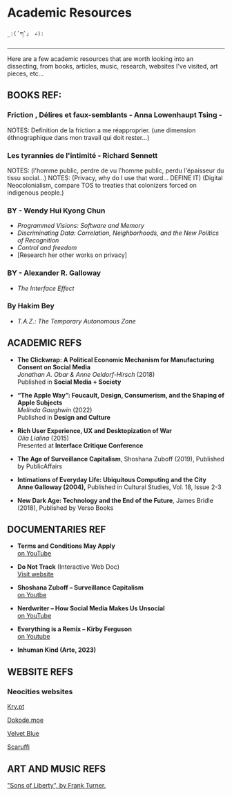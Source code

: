 # Academic Resources


    _:(´ཀ`」 ∠):

---

Here are a few academic resources that are worth looking into an dissecting, from books, articles, music, research, websites I've visited, art pieces, etc...

## BOOKS REF: 

### Friction , Délires et faux-semblants - Anna Lowenhaupt Tsing -

NOTES: Definition de la friction a me réapproprier. (une dimension éthnographique dans mon travail qui doit rester...)

### Les tyrannies de l'intimité - Richard Sennett 


NOTES: (l'homme public, perdre de vu l'homme public, perdu l'épaisseur du tissu social...)
NOTES: (Privacy, why do I use that word... DEFINE IT) (Digital Neocolonialism, compare TOS to treaties that colonizers forced on indigenous people.)

### BY - Wendy Hui Kyong Chun
- *Programmed Visions: Software and Memory*
- *Discriminating Data: Correlation, Neighborhoods, and the New Politics of Recognition*
- *Control and freedom*
- [Research her other works on privacy]

### BY - Alexander R. Galloway

- *The Interface Effect*

### By Hakim Bey
- *T.A.Z.: The Temporary Autonomous Zone*


## ACADEMIC REFS


- **The Clickwrap: A Political Economic Mechanism for Manufacturing Consent on Social Media**  
  *Jonathan A. Obar & Anne Oeldorf-Hirsch* (2018)  
  Published in **Social Media + Society**  


- **“The Apple Way”: Foucault, Design, Consumerism, and the Shaping of Apple Subjects**  
  *Melinda Gaughwin* (2022)  
  Published in **Design and Culture**  


- **Rich User Experience, UX and Desktopization of War**  
  *Olia Lialina* (2015)  
  Presented at **Interface Critique Conference**  

- **The Age of Surveillance Capitalism**, Shoshana Zuboff (2019), Published by PublicAffairs

- **Intimations of Everyday Life: Ubiquitous Computing and the City  
Anne Galloway (2004),** Published in Cultural Studies, Vol. 18, Issue 2-3

- **New Dark Age: Technology and the End of the Future**, James Bridle (2018), Published by Verso Books

 ## DOCUMENTARIES REF


- **Terms and Conditions May Apply**  
  [on YouTube](https://youtu.be/hRJEYmodC08?si=LH6JcMA49Jw_nki7)


- **Do Not Track** (Interactive Web Doc)  
  [Visit website](http://donottrack-doc.com/en/episodes/)

- **Shoshana Zuboff – Surveillance Capitalism**  
  [on Youtbe](https://www.youtube.com/watch?v=hIXhnWUmMvw)

- **Nerdwriter – How Social Media Makes Us Unsocial**    
  [on YouTube](https://www.youtube.com/watch?v=d5GecYjy9-Q)

- **Everything is a Remix – Kirby Ferguson**   
  [on Youtube](https://www.youtube.com/watch?v=nJPERZDfyWc)

- **Inhuman Kind (Arte, 2023)**  


## WEBSITE REFS

### Neocities websites

[Kry.pt](https://kry.pt/)

[Dokode.moe](https://dokode.moe/indexv3)

[Velvet Blue](https://velvetblue.neocities.org/)

[Scaruffi](https://scaruffi.com/)

## ART AND MUSIC REFS

["Sons of Liberty", by Frank Turner.](https://www.youtube.com/watch?v=kk_6kwZbNJs) 


